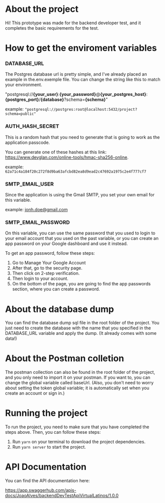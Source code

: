 # About the project

Hi! This prototype was made for the backend developer test, and it completes the basic requirements for the test.


# How to get the enviroment variables

### DATABASE_URL

The Postgres database url is pretty simple, and I've already placed an example in the.env.exemple file. You can change the string like this to match your environment.

"postgresql://**{your_user}**:**{your_password}**@**{your_postgres_host}**:**{postgres_port}**/**{database}**?schema=**{schema}**"

example: `"postgresql://postgres:root@localhost:5432/project?schema=public"`

### AUTH_HASH_SECRET
This is a random hash that you need to generate that is going to work as the application passcode.

You can generate one of these hashes at this link: https://www.devglan.com/online-tools/hmac-sha256-online.

example: `62a71c4a184f20c272f8d9ba63afcbd82ea8d9ead2c47692a1975c2e4f777cf7`

### SMTP_EMAIL_USER

Since the application is using the Gmail SMTP, you set your own email for this variable.

example: jonh.doe@gmail.com

### SMTP_EMAIL_PASSWORD

On this variable, you can use the same password that you used to login to your email account that you used on the past variable, or you can create an app password on your Google dashboard and use it instead.

To get an app password, follow these steps:

1. Go to Manage Your Google Account  
2. After that, go to the security page.  
3. Then click on 2-step verification.  
4. Then login to your account.  
5. On the bottom of the page, you are going to find the app passwords section, where you can create a password.

# About the database dump

You can find the database dump sql file in the root folder of the project. You just need to create the database with the name that you specified in the DATABASE_URL variable and apply the dump. (It already comes with some data!)

# About the Postman colletion

The postman collection can also be found in the root folder of the project, and you only need to import it on your postman. If you want to, you can change the global variable called baseUrl. (Also, you don't need to worry about setting the token global variable; it is automatically set when you create an account or sign in.)

# Running the project


To run the project, you need to make sure that you have completed the steps above. Then, you can follow these steps:

1. Run `yarn` on your terminal to download the project dependencies.  
2. Run `yarn server` to start the project.

# API Documentation

You can find the API documentation here:

https://app.swaggerhub.com/apis-docs/JoaoAlves/backendDevTestApiVirtualLatinos/1.0.0